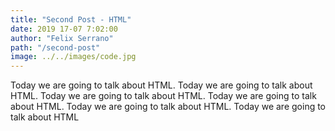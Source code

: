 ```yaml
---
title: "Second Post - HTML"
date: 2019 17-07 7:02:00
author: "Felix Serrano"
path: "/second-post"
image: ../../images/code.jpg
---
```


Today we are going to talk about HTML. Today we are going to talk about HTML. Today we are going to talk about HTML. Today we are going to talk about HTML. Today we are going to talk about HTML. Today we are going to talk about HTML
